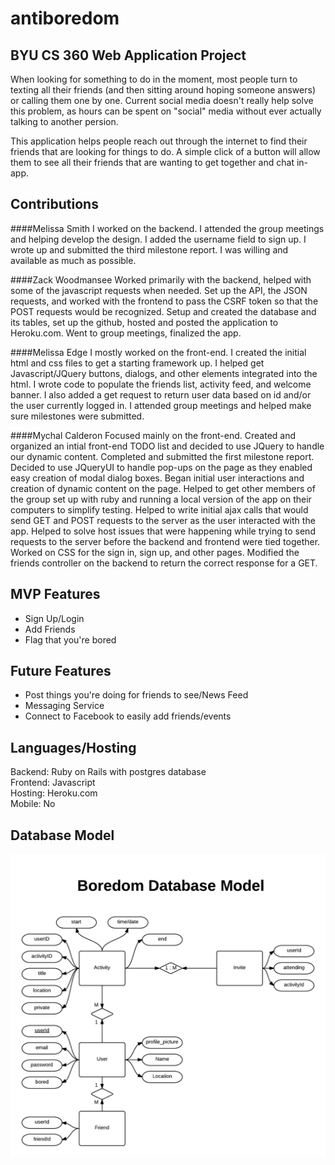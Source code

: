 antiboredom
===========

BYU CS 360 Web Application Project
----------------------------------

When looking for something to do in the moment, most people turn to texting all their friends (and then sitting around hoping someone answers) or calling them one by one. Current social media doesn't really help solve this problem, as hours can be spent on "social" media without ever actually talking to another persion. 

This application helps people reach out through the internet to find their friends that are looking for things to do. A simple click of a button will allow them to see all their friends that are wanting to get together and chat in-app.

Contributions
------------


####Melissa Smith
I worked on the backend. I attended the group meetings and helping develop the design. 
I added the username field to sign up. I wrote up and submitted the third milestone report. 
I was willing and  available as much as possible.

####Zack Woodmansee
Worked primarily with the backend, helped with some of the javascript requests
when needed. Set up the API, the JSON requests, and worked with the frontend to pass the
CSRF token so that the POST requests would be recognized. Setup and created the database and 
its tables, set up the github, hosted and posted the application to Heroku.com. Went to group
meetings, finalized the app.

####Melissa Edge
I mostly worked on the front-end. I created the initial html and css files to get a 
starting framework up. I helped get Javascript/JQuery buttons, dialogs, and other elements 
integrated into the html. I wrote code to populate the friends list, activity feed, and 
welcome banner. I also added a get request to return user data based on id and/or the user 
currently logged in. I attended group meetings and helped make sure milestones were 
submitted.

####Mychal Calderon
Focused mainly on the front-end. Created and organized an intial front-end TODO list
and decided to use JQuery to handle our dynamic content. Completed and submitted the first
milestone report. Decided to use JQueryUI to handle pop-ups on the page as they enabled easy
creation of modal dialog boxes. Began initial user interactions and creation of dynamic content
on the page. Helped to get other members of the group set up with ruby and running a local
version of the app on their computers to simplify testing. Helped to write initial ajax calls
that would send GET and POST requests to the server as the user interacted with the app. Helped to
solve host issues that were happening while trying to send requests to the server before the backend
and frontend were tied together. Worked on CSS for the sign in, sign up, and other pages. Modified the
friends controller on the backend to return the correct response for a GET.

MVP Features
------------
<ul>
<li>Sign Up/Login</li>
<li>Add Friends</li>
<li>Flag that you're bored</li>
</ul>

Future Features
---------------
<ul>
<li>Post things you're doing for friends to see/News Feed</li>
<li>Messaging Service</li>
<li>Connect to Facebook to easily add friends/events</li>
</ul>

Languages/Hosting
-----------------
Backend: Ruby on Rails with postgres database<br/>
Frontend: Javascript<br/>
Hosting: Heroku.com<br/>
Mobile: No<br/>

Database Model
--------------
![Database Model](/app/assets/images/dbmodel.png?raw=true)
